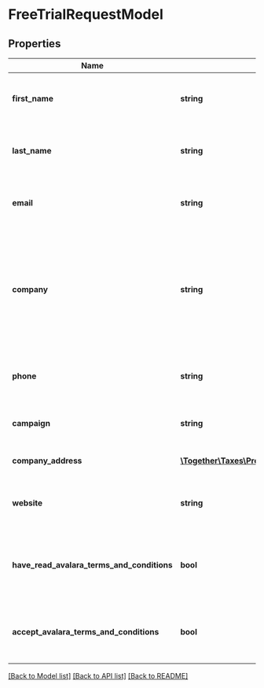 # FreeTrialRequestModel

## Properties
Name | Type | Description | Notes
------------ | ------------- | ------------- | -------------
**first_name** | **string** | The first or given name of the user requesting a free trial. | 
**last_name** | **string** | The last or family name of the user requesting a free trial. | 
**email** | **string** | The email address of the user requesting a free trial. | 
**company** | **string** | The company or organizational name for this free trial.  If this account is for personal use, it is acceptable  to use your full name here. | 
**phone** | **string** | The phone number of the person requesting the free trial. | 
**campaign** | **string** | Campaign identifier for Notification purpose | [optional] 
**company_address** | [**\Together\Taxes\Provider\AvaTax\Swagger\Model\CompanyAddress**](CompanyAddress.md) | The Address information of the account | 
**website** | **string** | Website of the company or user requesting a free trial | [optional] 
**have_read_avalara_terms_and_conditions** | **bool** | Read Avalara&#39;s terms and conditions is necessary for a free trial account | 
**accept_avalara_terms_and_conditions** | **bool** | Accept Avalara&#39;s terms and conditions is necessary for a free trial | 

[[Back to Model list]](../README.md#documentation-for-models) [[Back to API list]](../README.md#documentation-for-api-endpoints) [[Back to README]](../README.md)


